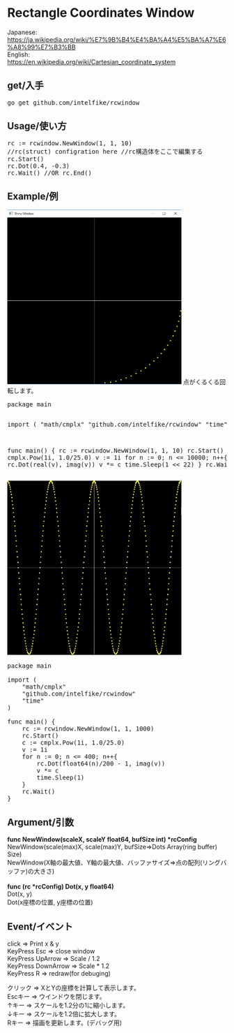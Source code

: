 <h1>Rectangle Coordinates Window</h1>

Japanese:<br>
https://ja.wikipedia.org/wiki/%E7%9B%B4%E4%BA%A4%E5%BA%A7%E6%A8%99%E7%B3%BB<br>
English:<br>
https://en.wikipedia.org/wiki/Cartesian_coordinate_system<br>

<h2>get/入手</h2>

<pre>
go get github.com/intelfike/rcwindow
</pre>

<h2>Usage/使い方</h2>

<pre>
rc := rcwindow.NewWindow(1, 1, 10)
//rc(struct) configration here //rc構造体をここで編集する
rc.Start()
rc.Dot(0.4, -0.3)
rc.Wait() //OR rc.End()
</pre>

<h2>Example/例</h2>

<img src="https://github.com/intelfike/images/blob/master/RCM2.png" width="400" height="400">
点がくるくる回転します。
<pre>
package main

import (
	"math/cmplx"
	"github.com/intelfike/rcwindow"
	"time"
)

func main() {
	rc := rcwindow.NewWindow(1, 1, 10)
	rc.Start()
	c := cmplx.Pow(1i, 1.0/25.0)
	v := 1i
	for n := 0; n <= 10000; n++{
		rc.Dot(real(v), imag(v))
		v *= c
		time.Sleep(1 << 22)
	}
	rc.Wait()
}
</pre>
<img src="https://github.com/intelfike/images/blob/master/RCW.jpg" width="400" height="400">
<pre>
package main

import (
	"math/cmplx"
	"github.com/intelfike/rcwindow"
	"time"
)

func main() {
	rc := rcwindow.NewWindow(1, 1, 1000)
	rc.Start()
	c := cmplx.Pow(1i, 1.0/25.0)
	v := 1i
	for n := 0; n <= 400; n++{
		rc.Dot(float64(n)/200 - 1, imag(v))
		v *= c
		time.Sleep(1)
	}
	rc.Wait()
}
</pre>

<h2>Argument/引数</h2>
<b>func NewWindow(scaleX, scaleY float64, bufSize int) *rcConfig</b><br>
NewWindow(scale(max)X, scale(max)Y, bufSize=>Dots Array(ring buffer) Size)<br>
NewWindow(X軸の最大値、Y軸の最大値、バッファサイズ=>点の配列(リングバッファ)の大きさ)<br>
<br>
<b>func (rc *rcConfig) Dot(x, y float64)</b><br>
Dot(x, y)<br>
Dot(x座標の位置, y座標の位置)<br>

<h2>Event/イベント</h2>

click => Print x & y<br>
KeyPress Esc => close window<br>
KeyPress UpArrow => Scale / 1.2<br>
KeyPress DownArrow => Scale * 1.2<br>
KeyPress R => redraw(for debuging)<br>

クリック => XとYの座標を計算して表示します。<br>
Escキー => ウインドウを閉じます。<br>
↑キー => スケールを1.2分の1に縮小します。<br>
↓キー => スケールを1.2倍に拡大します。<br>
Rキー => 描画を更新します。(デバッグ用)<br>
